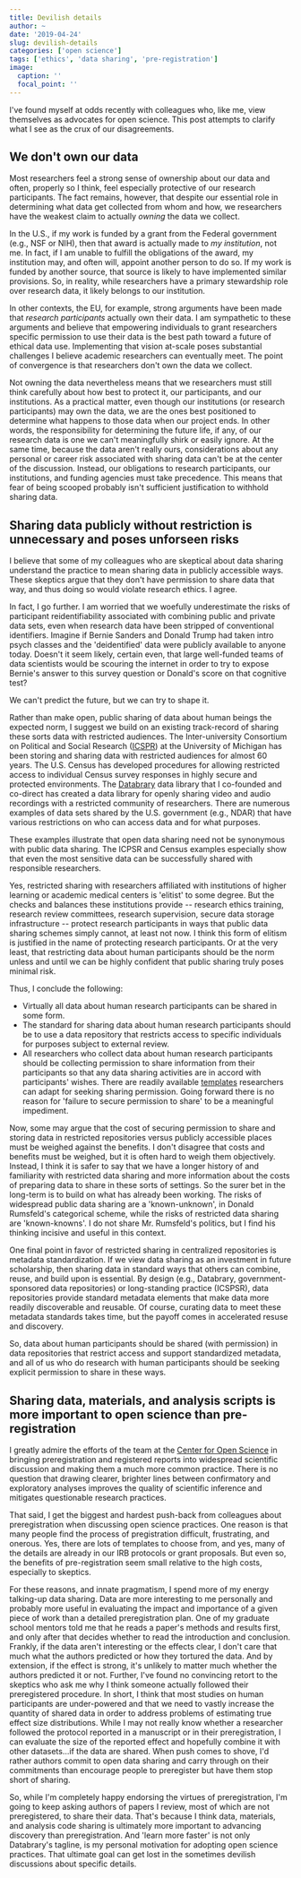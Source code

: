 ```yaml
---
title: Devilish details
author: ~
date: '2019-04-24'
slug: devilish-details
categories: ['open science']
tags: ['ethics', 'data sharing', 'pre-registration']
image:
  caption: ''
  focal_point: ''
---
```


I've found myself at odds recently with colleagues who, like me, view themselves as advocates for open science.
This post attempts to clarify what I see as the crux of our disagreements.

## We don't own our data

Most researchers feel a strong sense of ownership about our data and often, properly so I think, feel especially protective of our research participants.
The fact remains, however, that despite our essential role in determining what data get collected from whom and how, we researchers have the weakest claim to actually *owning* the data we collect.

In the U.S., if my work is funded by a grant from the Federal government (e.g., NSF or NIH), then that award is actually made to *my institution*, not me.
In fact, if I am unable to fulfill the obligations of the award, my institution may, and often will, appoint another person to do so.
If my work is funded by another source, that source is likely to have implemented similar provisions.
So, in reality, while researchers have a primary stewardship role over research data, it likely belongs to our institution.

In other contexts, the EU, for example, strong arguments have been made that *research participants* actually own their data.
I am sympathetic to these arguments and believe that empowering individuals to grant researchers specific permission to use their data is the best path toward a future of ethical data use.
Implementing that vision at-scale poses substantial challenges I believe academic researchers can eventually meet.
The point of convergence is that researchers don't own the data we collect.

Not owning the data nevertheless means that we researchers must still think carefully about how best to protect it, our participants, and our institutions.
As a practical matter, even though our institutions (or research participants) may own the data, we are the ones best positioned to determine what happens to those data when our project ends.
In other words, the responsibility for determining the future life, if any, of our research data is one we can't meaningfully shirk or easily ignore.
At the same time, because the data aren't really ours,  considerations about any personal or career risk associated with sharing data can't be at the center of the discussion.
Instead, our obligations to research participants, our institutions, and funding agencies must take precedence.
This means that fear of being scooped probably isn't sufficient justification to withhold sharing data.

## Sharing data publicly without restriction is unnecessary and poses unforseen risks

I believe that some of my colleagues who are skeptical about data sharing understand the practice to mean sharing data in publicly accessible ways.
These skeptics argue that they don't have permission to share data that way, and thus doing so would violate research ethics.
I agree.

In fact, I go further.
I am worried that we woefully underestimate the risks of participant reidentifiability associated with combining public and private data sets, even when research data have been stripped of conventional identifiers.
Imagine if Bernie Sanders and Donald Trump had taken intro psych classes and the 'deidentified' data were publicly available to anyone today.
Doesn't it seem likely, certain even, that large well-funded teams of data scientists would be scouring the internet in order to try to expose Bernie's answer to this survey question or Donald's score on that cognitive test?

We can't predict the future, but we can try to shape it.

Rather than make open, public sharing of data about human beings the expected norm, I suggest we build on an existing track-record of sharing these sorts data with restricted audiences.
The Inter-university Consortium on Political and Social Research ([ICSPR](https://icpsr.umich.edu)) at the University of Michigan has been storing and sharing data with restricted audiences for almost 60 years.
The U.S. Census has developed procedures for allowing restricted access to individual Census survey responses in highly secure and protected environments.
The [Databrary](https://databrary.org) data library that I co-founded and co-direct has created a data library for openly sharing video and audio recordings with a restricted community of researchers.
There are numerous examples of data sets shared by the U.S. government (e.g., NDAR) that have various restrictions on who can access data and for what purposes.

These examples illustrate that open data sharing need not be synonymous with public data sharing.
The ICPSR and Census examples especially show that even the most sensitive data can be successfully shared with responsible researchers.

Yes, restricted sharing with researchers affiliated with institutions of higher learning or academic medical centers is 'elitist' to some degree.
But the checks and balances these institutions provide -- research ethics training, research review committees, research supervision, secure data storage infrastructure -- protect research participants in ways that public data sharing schemes simply cannot, at least not now.
I think this form of elitism is justified in the name of protecting research participants.
Or at the very least, that restricting data about human participants should be the norm unless and until we can be highly confident that public sharing truly poses minimal risk. 

Thus, I conclude the following:

- Virtually all data about human research participants can be shared in some form.
- The standard for sharing data about human research participants should be to use a data repository that restricts access to specific individuals for purposes subject to external review.
- All researchers who collect data about human research participants should be collecting permission to share information from their participants so that any data sharing activities are in accord with participants' wishes. There are readily available [templates](https://www.databrary.org/resources/templates.html) researchers can adapt for seeking sharing permission. Going forward there is no reason for 'failure to secure permission to share' to be a meaningful impediment.

Now, some may argue that the cost of securing permission to share and storing data in restricted repositories versus publicly accessible places must be weighed against the benefits.
I don't disagree that costs and benefits must be weighed, but it is often hard to weigh them objectively.
Instead, I think it is safer to say that we have a longer history of and familiarity with restricted data sharing and more information about the costs of preparing data to share in these sorts of settings.
So the surer bet in the long-term is to build on what has already been working.
The risks of widespread public data sharing are a 'known-unknown', in Donald Rumsfeld's categorical scheme, while the risks of restricted data sharing are 'known-knowns'.
I do not share Mr. Rumsfeld's politics, but I find his thinking incisive and useful  in this context.

One final point in favor of restricted sharing in centralized repositories is metadata standardization.
If we view data sharing as an investment in future scholarship, then sharing data in standard ways that others can combine, reuse, and build upon is essential.
By design (e.g., Databrary, government-sponsored data repositories) or long-standing practice (ICSPSR), data repositories provide standard metadata elements that make data more readily discoverable and reusable.
Of course, curating data to meet these metadata standards takes time, but the payoff comes in accelerated resuse and discovery.

So, data about human participants should be shared (with permission) in data repositories that restrict access and support standardized metadata, and all of us who do research with human participants should be seeking explicit permission to share in these ways.

## Sharing data, materials, and analysis scripts is more important to open science than pre-registration

I greatly admire the efforts of the team at the [Center for Open Science](https://cos.io) in bringing preregistration and registered reports into widespread scientific discussion and making them a much more common practice.
There is no question that drawing clearer, brighter lines between confirmatory and exploratory analyses improves the quality of scientific inference and mitigates questionable research practices.

That said, I get the biggest and hardest push-back from colleagues about preregistration when discussing open science practices.
One reason is that many people find the process of pregistration difficult, frustrating, and onerous.
Yes, there are lots of templates to choose from, and yes, many of the details are already in our IRB protocols or grant proposals.
But even so, the benefits of pre-registration seem small relative to the high costs, especially to skeptics.

For these reasons, and innate pragmatism, I spend more of my energy talking-up data sharing.
Data are more interesting to me personally and probably more useful in evaluating the impact and importance of a given piece of work than a detailed preregistration plan.
One of my graduate school mentors told me that he reads a paper's methods and results first, and only after that decides whether to read the introduction and conclusion.
Frankly, if the data aren't interesting or the effects clear, I don't care that much what the authors predicted or how they tortured the data.
And by extension, if the effect is strong, it's unlikely to matter much whether the authors predicted it or not.
Further, I've found no convincing retort to the skeptics who ask me why I think someone actually followed their preregistered procedure.
In short, I think that most studies on human participants are under-powered and that we need to vastly increase the quantity of shared data in order to address problems of estimating true effect size distributions.
While I may not really know whether a researcher followed the protocol reported in a manuscript or in their preregistration, I can evaluate the size of the reported effect and hopefully combine it with other datasets...if the data are shared.
When push comes to shove, I'd rather authors commit to open data sharing and carry through on their commitments than encourage people to preregister but have them stop short of sharing.

So, while I'm completely happy endorsing the virtues of preregistration, I'm going to keep asking authors of papers I review, most of which are not preregistered, to share their data.
That's because I think data, materials, and analysis code sharing is ultimately more important to advancing discovery than preregistration.
And 'learn more faster' is not only Databrary's tagline, is my personal motivation for adopting open science practices.
That ultimate goal can get lost in the sometimes devilish discussions about specific details.
